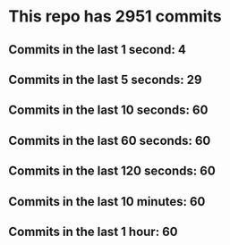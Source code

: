 # This repo has 2951 commits

## Commits in the last 1 second: 4
## Commits in the last 5 seconds: 29
## Commits in the last 10 seconds: 60
## Commits in the last 60 seconds: 60
## Commits in the last 120 seconds: 60
## Commits in the last 10 minutes: 60
## Commits in the last 1 hour: 60
